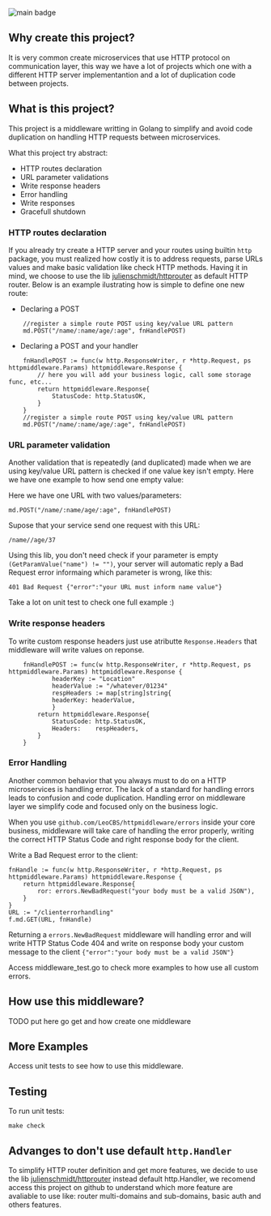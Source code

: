 ![main badge](https://github.com/LeoCBS/httpmiddleware/actions/workflows/makefile.yml/badge.svg?branch=main)

## Why create this project?

It is very common create microservices that use HTTP protocol on communication layer, this way we have a lot of projects which one with a different HTTP server implementantion and a lot of duplication code between projects. 


## What is this project?

This project is a middleware writting in Golang to simplify and avoid code duplication on handling HTTP requests between microservices.

What this project try abstract:

 * HTTP routes declaration
 * URL parameter validations
 * Write response headers
 * Error handling
 * Write responses
 * Gracefull shutdown

### HTTP routes declaration

If you already try create a HTTP server and your routes using builtin `http` package, you must realized how costly it is to address requests,
parse URLs values and make basic validation like check HTTP methods. Having it in mind, we choose to use
the lib [julienschmidt/httprouter](https://github.com/julienschmidt/httprouter) as default HTTP router. Below is an example ilustrating how is
simple to define one new route:   

* Declaring a POST

```golang
	//register a simple route POST using key/value URL pattern
	md.POST("/name/:name/age/:age", fnHandlePOST)
```


* Declaring a POST and your handler

```golang
	fnHandlePOST := func(w http.ResponseWriter, r *http.Request, ps httpmiddleware.Params) httpmiddleware.Response {
		// here you will add your business logic, call some storage func, etc...
		return httpmiddleware.Response{
			StatusCode: http.StatusOK,
		}
	}
	//register a simple route POST using key/value URL pattern
	md.POST("/name/:name/age/:age", fnHandlePOST)
```

### URL parameter validation

Another validation that is repeatedly (and duplicated) made when we are using key/value URL
pattern is checked if one value key isn't empty. Here we have one example to how
send one empty value:

Here we have one URL with two values/parameters:
    
    md.POST("/name/:name/age/:age", fnHandlePOST)

Supose that your service send one request with this URL:

    /name//age/37
     

Using this lib, you don't need check if your parameter is empty `(GetParamValue("name") != "")`,
your server will automatic reply a Bad Request error informaing which parameter
is wrong, like this:

    401 Bad Request {"error":"your URL must inform name value"}

Take a lot on unit test to check one full example :) 

### Write response headers

To write custom response headers just use atributte `Response.Headers` that
middleware will write values on reponse.

```
	fnHandlePOST := func(w http.ResponseWriter, r *http.Request, ps httpmiddleware.Params) httpmiddleware.Response {
	        headerKey := "Location"
        	headerValue := "/whatever/01234"
	        respHeaders := map[string]string{
		    headerKey: headerValue,
        	}
		return httpmiddleware.Response{
			StatusCode: http.StatusOK,
			Headers:    respHeaders,
		}
	}
```

### Error Handling

Another common behavior that you always must to do on a HTTP microservices is
handling error. The lack of a standard for handling errors leads to confusion
and code duplication. Handling error on middleware layer we simplify code and
focused only on the business logic.

When you use `github.com/LeoCBS/httpmiddleware/errors` inside your core business,
middleware will take care of handling the error properly, writing the correct HTTP Status Code
and right response body for the client.


Write a Bad Request error to the client:

```
fnHandle := func(w http.ResponseWriter, r *http.Request, ps httpmiddleware.Params) httpmiddleware.Response {
    return httpmiddleware.Response{
        ror: errors.NewBadRequest("your body must be a valid JSON"),
    }
}
URL := "/clienterrorhandling"
f.md.GET(URL, fnHandle)
```

Returning a `errors.NewBadRequest` middleware will handling error and will
write HTTP Status Code 404 and write on response body your custom message to
the client `{"error":"your body must be a valid JSON"}`

Access middleware_test.go to check more examples to how use all custom errors.

## How use this middleware?

TODO put here go get and how create one middleware
 

## More Examples

Access unit tests to see how to use this middleware.

## Testing

To run unit tests:

    make check

## Advanges to don't use default `http.Handler`

To simplify HTTP router definition and get more features, we decide to use the lib
[julienschmidt/httprouter](https://github.com/julienschmidt/httprouter) instead
default http.Handler, we recomend access this project on github to understand
which more feature are avaliable to use like: router multi-domains and
sub-domains, basic auth and others features. 
